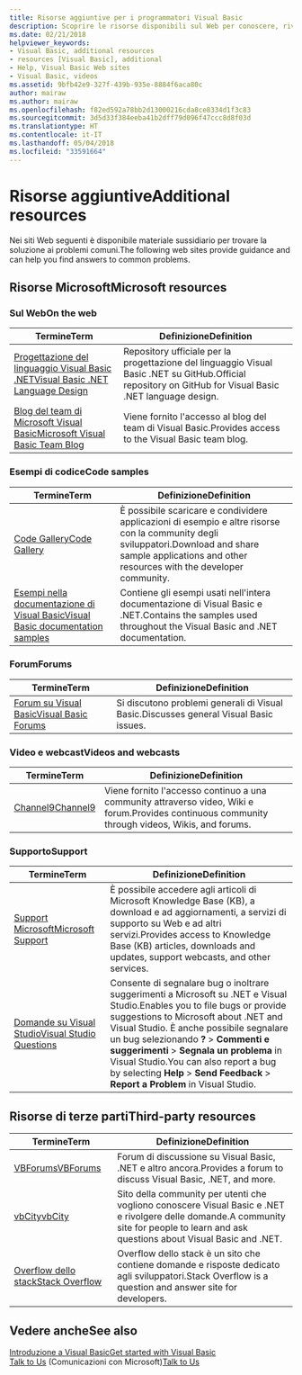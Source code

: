 ```yaml
---
title: Risorse aggiuntive per i programmatori Visual Basic
description: Scoprire le risorse disponibili sul Web per conoscere, rivolgere domande e ottenere informazioni dettagliate su Visual Basic.
ms.date: 02/21/2018
helpviewer_keywords:
- Visual Basic, additional resources
- resources [Visual Basic], additional
- Help, Visual Basic Web sites
- Visual Basic, videos
ms.assetid: 9bfb42e9-327f-439b-935e-8884f6aca80c
author: mairaw
ms.author: mairaw
ms.openlocfilehash: f82ed592a78bb2d13000216cda8ce8334d1f3c83
ms.sourcegitcommit: 3d5d33f384eeba41b2dff79d096f47ccc8d8f03d
ms.translationtype: HT
ms.contentlocale: it-IT
ms.lasthandoff: 05/04/2018
ms.locfileid: "33591664"
---
```

# <a name="additional-resources"></a><span data-ttu-id="36ad0-103">Risorse aggiuntive</span><span class="sxs-lookup"><span data-stu-id="36ad0-103">Additional resources</span></span>

<span data-ttu-id="36ad0-104">Nei siti Web seguenti è disponibile materiale sussidiario per trovare la soluzione ai problemi comuni.</span><span class="sxs-lookup"><span data-stu-id="36ad0-104">The following web sites provide guidance and can help you find answers to common problems.</span></span>

## <a name="microsoft-resources"></a><span data-ttu-id="36ad0-105">Risorse Microsoft</span><span class="sxs-lookup"><span data-stu-id="36ad0-105">Microsoft resources</span></span>

### <a name="on-the-web"></a><span data-ttu-id="36ad0-106">Sul Web</span><span class="sxs-lookup"><span data-stu-id="36ad0-106">On the web</span></span>

|<span data-ttu-id="36ad0-107">Termine</span><span class="sxs-lookup"><span data-stu-id="36ad0-107">Term</span></span>|<span data-ttu-id="36ad0-108">Definizione</span><span class="sxs-lookup"><span data-stu-id="36ad0-108">Definition</span></span>|
|----------|----------------|
|[<span data-ttu-id="36ad0-109">Progettazione del linguaggio Visual Basic .NET</span><span class="sxs-lookup"><span data-stu-id="36ad0-109">Visual Basic .NET Language Design</span></span>](https://github.com/dotnet/vblang)|<span data-ttu-id="36ad0-110">Repository ufficiale per la progettazione del linguaggio Visual Basic .NET su GitHub.</span><span class="sxs-lookup"><span data-stu-id="36ad0-110">Official repository on GitHub for Visual Basic .NET language design.</span></span>|
|[<span data-ttu-id="36ad0-111">Blog del team di Microsoft Visual Basic</span><span class="sxs-lookup"><span data-stu-id="36ad0-111">Microsoft Visual Basic Team Blog</span></span>](https://blogs.msdn.microsoft.com/vbteam/)|<span data-ttu-id="36ad0-112">Viene fornito l'accesso al blog del team di Visual Basic.</span><span class="sxs-lookup"><span data-stu-id="36ad0-112">Provides access to the Visual Basic team blog.</span></span>|

### <a name="code-samples"></a><span data-ttu-id="36ad0-113">Esempi di codice</span><span class="sxs-lookup"><span data-stu-id="36ad0-113">Code samples</span></span>

|<span data-ttu-id="36ad0-114">Termine</span><span class="sxs-lookup"><span data-stu-id="36ad0-114">Term</span></span>|<span data-ttu-id="36ad0-115">Definizione</span><span class="sxs-lookup"><span data-stu-id="36ad0-115">Definition</span></span>|
|----------|----------------|
|[<span data-ttu-id="36ad0-116">Code Gallery</span><span class="sxs-lookup"><span data-stu-id="36ad0-116">Code Gallery</span></span>](https://code.msdn.microsoft.com/site/search?f%5B0%5D.Type=ProgrammingLanguage&f%5B0%5D.Value=VB&f%5B0%5D.Text=VB.NET)|<span data-ttu-id="36ad0-117">È possibile scaricare e condividere applicazioni di esempio e altre risorse con la community degli sviluppatori.</span><span class="sxs-lookup"><span data-stu-id="36ad0-117">Download and share sample applications and other resources with the developer community.</span></span>|
|[<span data-ttu-id="36ad0-118">Esempi nella documentazione di Visual Basic</span><span class="sxs-lookup"><span data-stu-id="36ad0-118">Visual Basic documentation samples</span></span>](https://github.com/dotnet/samples/tree/master/snippets/visualbasic)|<span data-ttu-id="36ad0-119">Contiene gli esempi usati nell'intera documentazione di Visual Basic e .NET.</span><span class="sxs-lookup"><span data-stu-id="36ad0-119">Contains the samples used throughout the Visual Basic and .NET documentation.</span></span>|

### <a name="forums"></a><span data-ttu-id="36ad0-120">Forum</span><span class="sxs-lookup"><span data-stu-id="36ad0-120">Forums</span></span>

|<span data-ttu-id="36ad0-121">Termine</span><span class="sxs-lookup"><span data-stu-id="36ad0-121">Term</span></span>|<span data-ttu-id="36ad0-122">Definizione</span><span class="sxs-lookup"><span data-stu-id="36ad0-122">Definition</span></span>|
|----------|----------------|
|[<span data-ttu-id="36ad0-123">Forum su Visual Basic</span><span class="sxs-lookup"><span data-stu-id="36ad0-123">Visual Basic Forums</span></span>](https://social.msdn.microsoft.com/Forums/vstudio/en-US/home?forum=vbgeneral)|<span data-ttu-id="36ad0-124">Si discutono problemi generali di Visual Basic.</span><span class="sxs-lookup"><span data-stu-id="36ad0-124">Discusses general Visual Basic issues.</span></span>|

### <a name="videos-and-webcasts"></a><span data-ttu-id="36ad0-125">Video e webcast</span><span class="sxs-lookup"><span data-stu-id="36ad0-125">Videos and webcasts</span></span>

|<span data-ttu-id="36ad0-126">Termine</span><span class="sxs-lookup"><span data-stu-id="36ad0-126">Term</span></span>|<span data-ttu-id="36ad0-127">Definizione</span><span class="sxs-lookup"><span data-stu-id="36ad0-127">Definition</span></span>|
|----------|----------------|
|[<span data-ttu-id="36ad0-128">Channel9</span><span class="sxs-lookup"><span data-stu-id="36ad0-128">Channel9</span></span>](https://channel9.msdn.com/)|<span data-ttu-id="36ad0-129">Viene fornito l'accesso continuo a una community attraverso video, Wiki e forum.</span><span class="sxs-lookup"><span data-stu-id="36ad0-129">Provides continuous community through videos, Wikis, and forums.</span></span>|

### <a name="support"></a><span data-ttu-id="36ad0-130">Supporto</span><span class="sxs-lookup"><span data-stu-id="36ad0-130">Support</span></span>

|<span data-ttu-id="36ad0-131">Termine</span><span class="sxs-lookup"><span data-stu-id="36ad0-131">Term</span></span>|<span data-ttu-id="36ad0-132">Definizione</span><span class="sxs-lookup"><span data-stu-id="36ad0-132">Definition</span></span>|
|----------|----------------|
|[<span data-ttu-id="36ad0-133">Support Microsoft</span><span class="sxs-lookup"><span data-stu-id="36ad0-133">Microsoft Support</span></span>](https://support.microsoft.com)|<span data-ttu-id="36ad0-134">È possibile accedere agli articoli di Microsoft Knowledge Base (KB), a download e ad aggiornamenti, a servizi di supporto su Web e ad altri servizi.</span><span class="sxs-lookup"><span data-stu-id="36ad0-134">Provides access to Knowledge Base (KB) articles, downloads and updates, support webcasts, and other services.</span></span>|
|[<span data-ttu-id="36ad0-135">Domande su Visual Studio</span><span class="sxs-lookup"><span data-stu-id="36ad0-135">Visual Studio Questions</span></span>](https://developercommunity.visualstudio.com)|<span data-ttu-id="36ad0-136">Consente di segnalare bug o inoltrare suggerimenti a Microsoft su .NET e Visual Studio.</span><span class="sxs-lookup"><span data-stu-id="36ad0-136">Enables you to file bugs or provide suggestions to Microsoft about .NET and Visual Studio.</span></span> <span data-ttu-id="36ad0-137">È anche possibile segnalare un bug selezionando **?** > **Commenti e suggerimenti** > **Segnala un problema** in Visual Studio.</span><span class="sxs-lookup"><span data-stu-id="36ad0-137">You can also report a bug by selecting **Help** > **Send Feedback** > **Report a Problem** in Visual Studio.</span></span>|

## <a name="third-party-resources"></a><span data-ttu-id="36ad0-138">Risorse di terze parti</span><span class="sxs-lookup"><span data-stu-id="36ad0-138">Third-party resources</span></span>

|<span data-ttu-id="36ad0-139">Termine</span><span class="sxs-lookup"><span data-stu-id="36ad0-139">Term</span></span>|<span data-ttu-id="36ad0-140">Definizione</span><span class="sxs-lookup"><span data-stu-id="36ad0-140">Definition</span></span>|
|----------|----------------|
|[<span data-ttu-id="36ad0-141">VBForums</span><span class="sxs-lookup"><span data-stu-id="36ad0-141">VBForums</span></span>](http://www.vbforums.com/)|<span data-ttu-id="36ad0-142">Forum di discussione su Visual Basic, .NET e altro ancora.</span><span class="sxs-lookup"><span data-stu-id="36ad0-142">Provides a forum to discuss Visual Basic, .NET, and more.</span></span>|
|[<span data-ttu-id="36ad0-143">vbCity</span><span class="sxs-lookup"><span data-stu-id="36ad0-143">vbCity</span></span>](http://vbcity.com/)|<span data-ttu-id="36ad0-144">Sito della community per utenti che vogliono conoscere Visual Basic e .NET e rivolgere delle domande.</span><span class="sxs-lookup"><span data-stu-id="36ad0-144">A community site for people to learn and ask questions about Visual Basic and .NET.</span></span>|
|[<span data-ttu-id="36ad0-145">Overflow dello stack</span><span class="sxs-lookup"><span data-stu-id="36ad0-145">Stack Overflow</span></span>](https://stackoverflow.com/questions/tagged/vb.net)|<span data-ttu-id="36ad0-146">Overflow dello stack è un sito che contiene domande e risposte dedicato agli sviluppatori.</span><span class="sxs-lookup"><span data-stu-id="36ad0-146">Stack Overflow is a question and answer site for developers.</span></span>|

## <a name="see-also"></a><span data-ttu-id="36ad0-147">Vedere anche</span><span class="sxs-lookup"><span data-stu-id="36ad0-147">See also</span></span>

[<span data-ttu-id="36ad0-148">Introduzione a Visual Basic</span><span class="sxs-lookup"><span data-stu-id="36ad0-148">Get started with Visual Basic</span></span>](../../visual-basic/getting-started/index.md)  
<span data-ttu-id="36ad0-149">[Talk to Us](/visualstudio/ide/talk-to-us) (Comunicazioni con Microsoft)</span><span class="sxs-lookup"><span data-stu-id="36ad0-149">[Talk to Us](/visualstudio/ide/talk-to-us)</span></span>  
